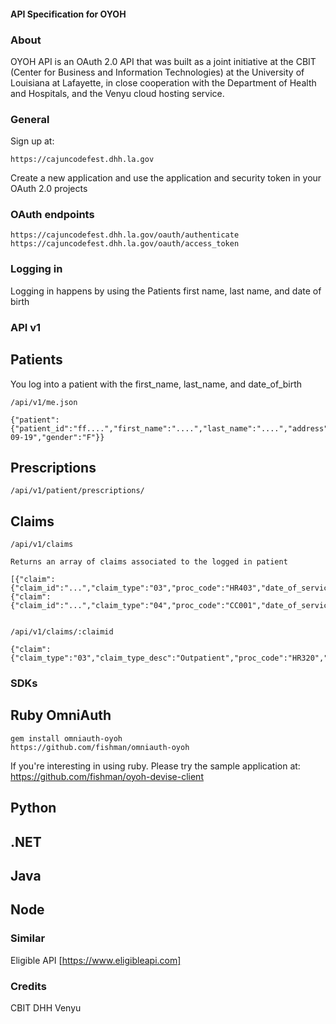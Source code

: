 #### API Specification for OYOH

### About
OYOH API is an OAuth 2.0 API that was built as a joint initiative at the CBIT (Center for Business and Information Technologies) at the University of Louisiana at Lafayette, in close cooperation with the Department of Health and Hospitals, and the Venyu cloud hosting service.

### General
Sign up at:

    https://cajuncodefest.dhh.la.gov

Create a new application and use the application and security token in your OAuth 2.0 projects

### OAuth endpoints
    https://cajuncodefest.dhh.la.gov/oauth/authenticate
    https://cajuncodefest.dhh.la.gov/oauth/access_token


### Logging in
Logging in happens by using the Patients first name, last name, and date of birth

### API v1
## Patients
You log into a patient with the first_name, last_name, and date_of_birth

    /api/v1/me.json

    {"patient":{"patient_id":"ff....","first_name":"....","last_name":"....","address":"...","city":"...","state":"LA","zip":"...","date_of_birth":"1999-09-19","gender":"F"}}

## Prescriptions
    /api/v1/patient/prescriptions/

## Claims
    /api/v1/claims

    Returns an array of claims associated to the logged in patient

    [{"claim":{"claim_id":"...","claim_type":"03","proc_code":"HR403","date_of_service":".."}},{"claim":{"claim_id":"...","claim_type":"04","proc_code":"CC001","date_of_service":"..."}}
    

    /api/v1/claims/:claimid
    
    {"claim":{"claim_type":"03","claim_type_desc":"Outpatient","proc_code":"HR320","proc_code_desc":"...","dx1":"...","dx1_desc":"...","dx2":"...","dx2_desc":"...","charge_amt":"120","paid_amt":"50"}}

### SDKs
## Ruby OmniAuth
    gem install omniauth-oyoh
    https://github.com/fishman/omniauth-oyoh

If you're interesting in using ruby. Please try the sample application at:
    https://github.com/fishman/oyoh-devise-client

## Python

## .NET

## Java

## Node

### Similar
Eligible API [https://www.eligibleapi.com]

### Credits
CBIT
DHH
Venyu
